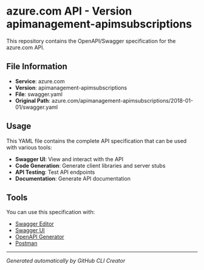 # azure.com API - Version apimanagement-apimsubscriptions

This repository contains the OpenAPI/Swagger specification for the azure.com API.

## File Information

- **Service**: azure.com
- **Version**: apimanagement-apimsubscriptions
- **File**: swagger.yaml
- **Original Path**: azure.com/apimanagement-apimsubscriptions/2018-01-01/swagger.yaml

## Usage

This YAML file contains the complete API specification that can be used with various tools:

- **Swagger UI**: View and interact with the API
- **Code Generation**: Generate client libraries and server stubs
- **API Testing**: Test API endpoints
- **Documentation**: Generate API documentation

## Tools

You can use this specification with:

- [Swagger Editor](https://editor.swagger.io/)
- [Swagger UI](https://swagger.io/tools/swagger-ui/)
- [OpenAPI Generator](https://openapi-generator.tech/)
- [Postman](https://www.postman.com/)

---

*Generated automatically by GitHub CLI Creator*
